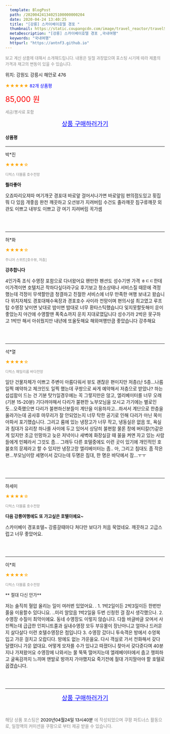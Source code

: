 ```yaml
---
  template: BlogPost
  path: /20200424134025100000000204
  date: 2020-04-24 13:40:25
  title: "[강릉] 스카이베이호텔 경포 "
  thumbnail: https://static.coupangcdn.com/image/travel_reactor/travelSeller/hotel/A00154735/7f5faa61-8018-4f77-a95b-27b5f79a91a2.jpg
  metaDescription: "[강릉] 스카이베이호텔 경포 ,국내여행"
  keywords: "국내여행"
  httpurl: "https://antnf3.github.io"
---
```

  
<span style="color: #888;font-size:0.8rem">보고 계신 상품에 대해서 소개해드립니다.
내용은 일절 과장없으며 포스팅 시기에 따라 제품의 가격과 재고의 변동이 있을 수 있습니다.</span>
  
<span style="font-size: 0.9rem;">위치: 강원도 강릉시 해안로 476 </span>
  
<span style="color: orange;">★★★★★</span> <span style="color: blue;font-size: 0.85rem;">82개 상품평</span>
  
<span style="color: red;font-size: 1.5rem;">85,000 원</span>
  
<span style="color: #888;font-size:0.8rem">세금/봉사료 포함</span>





<p align="center"><a href="http://me2.do/GcdYRqk0" style="font-size: 1.2rem; color: blue;">상품 구매하러가기</a></p>

#### 상품평
  
---
  
박*진
    
<span style="color: orange;">★★★★☆</span>
    
<span style="color: #888;font-size:0.7rem">디럭스 더블룸 호수전망</span>
    
<span style="font-size:0.85rem">**줠라좋아**</span>
    
<span style="font-size: 0.9rem;">오죠따리오져따 여기개굿
경포대 바로앞 걸어서나가면 바로앞임
편의점도있고 횟집 뭐 다 있음
개좋음 완전 깨끗하고 오션뷰가 지려버림 
수건도 졸라깨끗 침구류깨끗 외관도 이쁘고 내부도 이쁘고
걍 여기 지려버림
꼭가셈</span>
    
<br>
<br>

---
  
허*화
    
<span style="color: orange;">★★★★☆</span>
    
<span style="color: #888;font-size:0.7rem">주니어 스위트[호수뷰, 저층]</span>
    
<span style="font-size:0.85rem">**강추합니다**</span>
    
<span style="font-size: 0.9rem;">4인가족 조식 수영장 포함으로 다녀왔어요 왠만한 펜션도 성수기엔 가격 ㅎㄷㄷ한데 이가격이면 호텔치곤 착하다싶더라구요 후기보고 청소상태나 서비스질 때문에 격정했는데 걱정이 무색할만큼 청결하고 친절한 서비스에 너무 만족한 여행 보내고 왔습니다 위치자체도 경포대해수욕장과 경포호수 사이라 전망이며 편의시설 최고였고 루프탑 수영장 낮이면 낮대로 밤이면 밤대로 너무 환타스틱했습니다 잊지못할듯해이 운이 좋았는지 야간에 수영할땐 폭죽쇼까지 운치 지대로였답니다 성수기라 2박은 못구하고 1박만 해서 아쉬웠지만 내년에 또올듯해요 해외여행만큼 좋았습니다 강추해요</span>
    
<br>
<br>

---
  
석*열
    
<span style="color: orange;">★★★★☆</span>
    
<span style="color: #888;font-size:0.7rem">디럭스 패밀리룸 바다전망</span>
    

    
<span style="font-size: 0.9rem;">일단 건물자체가 이쁘고 주변이 아름다워서 뷰도 괜찮은 편이지만 저층(난 5층...나름 일찍 예약하고 체크인도 일찍 했는데 쿠팡으로 싸게 예약해서 저층으로 받았나? 하는 섭섭함이 드는 건 기분 탓?)일경우에는 꼭 그렇지만은 않고, 엘리베이터를 너무 오래(기본 15-20분) 기다려야해서 다리가 불편한 노부모님을 모시고 가기에는 별로인듯...오죽했으면 다리가 불편하신분들이 계단을 이용하자고...하셔서 계단으로 한층을 올라가는데 공사후 마무리가 잘 안되었는지 너무 탁한 공기로 인해 다리가 아닌 목이 아파서 포기했습니다.
그리고 룸에 있는 냉장고가 너무 작고, 냉동실은 없음
또, 욕실과 침대가 유리창 하나를 사이에 두고 있어서 상당히 불편함
물론 창에 버티칼(?)같은게 있지만 조금 민망하고 늦은 저녁이나 새벽에 화장실갈 때 불을 켜면 자고 있는 사람들에게 민폐라서 그것도 좀...
그래두 다른 호텔중에도 이런 곳이 있기에 개인적인 호불호의 문제라고 할 수 있지만 냉장고랑 엘리베이터는 좀.. 
아, 그리고 침대도 좀 작은 편...부모님이랑 세명이서 갔다는데 두명은 침대, 한 명은 바닥에서 잠...ㅜㅜ</span>
    
<br>
<br>

---
  
하세미
    
<span style="color: orange;">★★★★☆</span>
    
<span style="color: #888;font-size:0.7rem">디럭스 더블룸 호수전망</span>
    
<span style="font-size:0.85rem">**다음 강릉여행에도 또 가고싶은 호텔이예요~**</span>
    
<span style="font-size: 0.9rem;">스카이베이 경포호텔~ 강릉갈때마다 쳐다만 보다가 처음 묵었네요. 깨끗하고 고급스럽고 너무 좋았어요.</span>
    
<br>
<br>

---
  
이*희
    
<span style="color: orange;">★★★★☆</span>
    
<span style="color: #888;font-size:0.7rem">디럭스 더블룸 호수전망</span>
    
<span style="font-size:0.85rem">** 절대 다신 안가**</span>
    
<span style="font-size: 0.9rem;">저는 솔직히 혈압 올리는 일이 여러번 있었어요.   . 1. 1박2일이든 2박3일이든 한번만 풀을 이용할수 있다니요. ..미리 알았음 1박2일을 두번 신청힌 걸 잠시 생각했으나.
2. 수영장 수질이 최악이에요. 동네 수영장도 이렇지 않습니다. 다들 바글바글 모여서 사진찍는데 급급한 인피니트풀과 실내수영장 모두 부유물이 장난아니고 얼마나 드러운지 살다살다 이런 호텔수영장은 첨입니다
3. 수영장 갔더니 투숙객은 방에서 수엉복 입고 가운 걸치고 오랍디다. 방에도 없는 가운을요. 다시 객실로 가서 전화해서 갖다 달랬더니 가운 없대요. 어떻게 모자를 수가 있냐고 따졌더니 찾아서 갖다준다며 40분 지나 가져왔어요
수영장에 나와서는 물 뚝뚝 떨어지는데  엘레베이터에서 춥고 챙피하고 굴욕감까지 느끼며 맨발로 방까지 가야했지요
죽기전에 절대 가지말아야 할 호텔로 꼽겠습니다.</span>
    
<br>
<br>


  
---
  
<p align="center"><a href="http://me2.do/GcdYRqk0" style="font-size: 1.2rem; color: blue;">상품 구매하러가기</a></p>
  
<br>
  
<span style="font-size: 0.85rem; color: #888;">해당 상품 포스팅은 <span style="color: #000;"> 2020년04월24일 13시40분 </span> 에 작성되었으며 쿠팡 파트너스 활동으로, 일정액의 커미션을 쿠팡으로 부터 제공 받을 수 있습니다.</span>